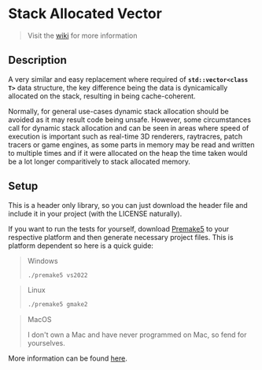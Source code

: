 # Stack Allocated Vector
> Visit the [wiki](https://github.com/KamilKrauze/StackVector/wiki) for more information

## Description
A very similar and easy replacement where required of <b>``std::vector<class T>``</b> data structure, the key difference being the data is dynicamically allocated on the stack, resulting in being cache-coherent.

Normally, for general use-cases dynamic stack allocation should be avoided as it may result code being unsafe.
However, some circumstances call for dynamic stack allocation and can be seen in areas where speed of execution is important such as real-time 3D renderers, raytracres, patch tracers or game engines, as some parts in memory may be read and written to multiple times and if it were allocated on the heap the time taken would be a lot longer comparitively to stack allocated memory.

## Setup
This is a header only library, so you can just download the header file and include it in your project (with the LICENSE naturally).

If you want to run the tests for yourself, download [Premake5](https://premake.github.io/) to your respective platform and then generate necessary project files.
This is platform dependent so here is a quick guide:
> Windows
> ```bat
> ./premake5 vs2022
> ```

> Linux
> ```bash
> ./premake5 gmake2
> ```

> MacOS
> 
> I don't own a Mac and have never programmed on Mac, so fend for yourselves.

More information can be found [here](https://premake.github.io/docs/Using-Premake/#using-premake-to-generate-project-files).
